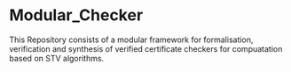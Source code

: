 # Modular_Checker
This Repository consists of a modular framework for formalisation, verification and synthesis of verified certificate checkers for compuatation based on STV algorithms. 
